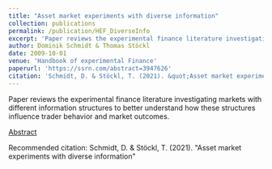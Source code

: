 ```yaml
---
title: "Asset market experiments with diverse information"
collection: publications
permalink: /publication/HEF_DiverseInfo
excerpt: 'Paper reviews the experimental finance literature investigating markets with different information structures to better understand how these structures influence trader behavior and market outcomes.'
author: Dominik Schmidt & Thomas Stöckl
date: 2009-10-01
venue: 'Handbook of experimental Finance'
paperurl: 'https://ssrn.com/abstract=3947626'
citation: 'Schmidt, D. & Stöckl, T. (2021). &quot;Asset market experiments with diverse information&quot; <i>Handbook of experimenal Finance 1</i>. 1(1).'
---
```

Paper reviews the experimental finance literature investigating markets with different information structures to better understand how these structures influence trader behavior and market outcomes. 

[Abstract](https://ssrn.com/abstract=3947626)

Recommended citation: Schmidt, D. & Stöckl, T. (2021). &quot;Asset market experiments with diverse information&quot; 
